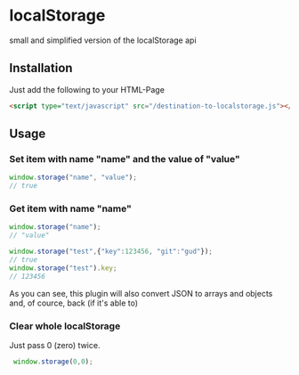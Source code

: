 # localStorage
small and simplified version of the localStorage api


## Installation
Just add the following to your HTML-Page
```html
<script type="text/javascript" src="/destination-to-localstorage.js"></script>
```


## Usage

### Set item with name "name" and the value of "value"
```javascript
window.storage("name", "value");
// true
```

### Get item with name "name"
```javascript
window.storage("name");
// "value"
```

```javascript
window.storage("test",{"key":123456, "git":"gud"});
// true
window.storage("test").key;
// 123456
```

As you can see, this plugin will also convert JSON to arrays and objects and, of cource, back (if it's able to)

### Clear whole localStorage
Just pass 0 (zero) twice.
```javascript
 window.storage(0,0);
```
